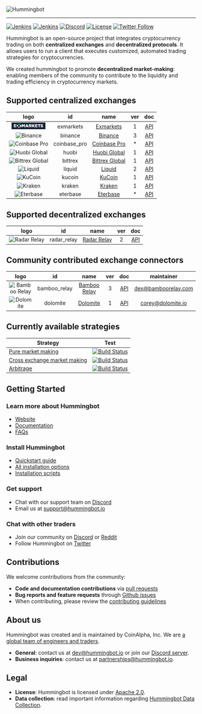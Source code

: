 ![Hummingbot](https://i.ibb.co/X5zNkKw/blacklogo-with-text.png)

----
[![Jenkins](https://jenkins-02.coinalpha.com/buildStatus/icon?job=hb_test-master_branch&subject=jenkins:master)](https://jenkins-02.coinalpha.com/job/hb_test-master_branch)
[![Jenkins](https://jenkins-02.coinalpha.com/buildStatus/icon?job=hb_test-development_branch&subject=:development)](https://jenkins-02.coinalpha.com/job/hb_test-development_branch)
[![Discord](https://img.shields.io/discord/530578568154054663.svg?color=768AD4&label=discord&logo=https%3A%2F%2Fdiscordapp.com%2Fassets%2F8c9701b98ad4372b58f13fd9f65f966e.svg)](https://discord.hummingbot.io/)
[![License](https://img.shields.io/badge/License-Apache%202.0-informational.svg)](https://github.com/CoinAlpha/hummingbot/blob/master/LICENSE)
[![Twitter Follow](https://img.shields.io/twitter/follow/hummingbot_io.svg?style=social&label=hummingbot)](https://twitter.com/hummingbot_io)

Hummingbot is an open-source project that integrates cryptocurrency trading on both **centralized exchanges** and **decentralized protocols**. It allows users to run a client that executes customized, automated trading strategies for cryptocurrencies.

We created hummingbot to promote **decentralized market-making**: enabling members of the community to contribute to the liquidity and trading efficiency in cryptocurrency markets.

## Supported centralized exchanges

| logo | id | name | ver | doc|
|:---:|:---:|:---:|:---:|:---:|
| <img src="documentation/docs/assets/img/exmarkets_logo.png" alt="Exmarkets" width="90" /> | exmarkets | [Exmarkets](https://www.exmarkets.com/) | 1 | [API](https://documenter.getpostman.com/view/2435581/S11BxgzM?version=latest) |
| <img src="https://i.ibb.co/m0YDQLd/Screen-Shot-2019-03-14-at-10-53-42-AM.png" alt="Binance" width="90" /> | binance | [Binance](https://www.binance.com/) | 3 | [API](https://github.com/binance-exchange/binance-official-api-docs/blob/master/rest-api.md) | [![Build Status](https://jenkins-02.coinalpha.com/buildStatus/icon?job=hb_test-exchange_binance&subject=test)](https://jenkins-02.coinalpha.com/job/hb_test-exchange_binance/) |
| <img src="https://i.ibb.co/h9JdGDW/cbp.jpg" alt="Coinbase Pro" width="90" /> | coinbase_pro | [Coinbase Pro](https://pro.coinbase.com/) | * | [API](https://docs.pro.coinbase.com/) | [![Build Status](https://jenkins-02.coinalpha.com/buildStatus/icon?job=hb_test-exchange_coinbase&subject=test)](https://jenkins-02.coinalpha.com/job/hb_test-exchange_coinbase/) |
|<img src="documentation/docs/assets/img/huobi_logo.png" alt="Huobi Global" width="90" />| huobi | [Huobi Global](https://www.hbg.com) | 1 | [API](https://huobiapi.github.io/docs/spot/v1/en/) | [![Build Status](https://jenkins-02.coinalpha.com/buildStatus/icon?job=hb_test-exchange_huobi&subject=test)](https://jenkins-02.coinalpha.com/job/hb_test-exchange_huobi/) |
|<img src="documentation/docs/assets/img/bittrex_logo.png" alt="Bittrex Global" width="90" height="30" />| bittrex | [Bittrex Global](https://global.bittrex.com/) | 1 | [API](https://bittrex.github.io/api/v1-1) |
| <img src="documentation/docs/assets/img/liquid_logo.png" alt="Liquid" width="90" /> | liquid | [Liquid](https://www.liquid.com/) | 2 | [API](https://developers.liquid.com/) |
| <img src="documentation/docs/assets/img/kucoin_logo.png" alt="KuCoin" width="90" /> | kucoin | [KuCoin](https://www.kucoin.com/) | 1 | [API](https://docs.kucoin.com/#general) |
| <img src="documentation/docs/assets/img/kraken_logo.png" alt="Kraken" width="90" /> | kraken | [Kraken](https://www.kraken.com/) | 1 | [API](https://www.kraken.com/features/api) |
| <img src="documentation/docs/assets/img/eterbase_logo.png" alt="Eterbase" width="90" /> | eterbase | [Eterbase](https://www.eterbase.com/) | * | [API](https://developers.eterbase.exchange/?version=latest) |

## Supported decentralized exchanges

| logo | id | name | ver | doc|
|:---:|:---:|:---:|:---:|:---:|
| <img src="documentation/docs/assets/img/radar_logo.png" alt="Radar Relay" width="90" height="30" /> | radar_relay | [Radar Relay](https://radarrelay.com/) | 2 | [API](https://developers.radarrelay.com/api/trade-api) | [![Build Status](https://jenkins-02.coinalpha.com/buildStatus/icon?job=hb_test-exchange_radar_relay&subject=test)](https://jenkins-02.coinalpha.com/job/hb_test-exchange_radar_relay/) |

## Community contributed exchange connectors

| logo | id | name | ver | doc| maintainer |
|:---:|:---:|:---:|:---:|:---:|:---:|
| <img src="https://i.ibb.co/1sPt940/Screen-Shot-2019-06-06-at-17-50-04.png" alt="Bamboo Relay" width="90" /> | bamboo_relay | [Bamboo Relay](https://bamboorelay.com/) | 3 | [API](https://sra.bamboorelay.com/) | [dex@bamboorelay.com](mailto:dex@bamboorelay.com)
|<img src="documentation/docs/assets/img/dolomite_logo.png" alt="Dolomite" width="90" />| dolomite | [Dolomite](https://dolomite.io/) | 1 | [API](https://docs.dolomite.io/) | [corey@dolomite.io](mailto:corey@dolomite.io)

## Currently available strategies

| Strategy | Test |
|--|--|
| [Pure market making](https://docs.hummingbot.io/strategies/pure-market-making/) | [![Build Status](https://jenkins-02.coinalpha.com/buildStatus/icon?job=hb_test-strategy_pure_mm&subject=test)](https://jenkins-02.coinalpha.com/job/hb_test-strategy_pure_mm/) |
| [Cross exchange market making](https://docs.hummingbot.io/strategies/cross-exchange-market-making/) | [![Build Status](https://jenkins-02.coinalpha.com/buildStatus/icon?job=hb_test-strategy_xemm&subject=test)](https://jenkins-02.coinalpha.com/job/hb_test-strategy_xemm/) |
| [Arbitrage](https://docs.hummingbot.io/strategies/arbitrage/) | [![Build Status](https://jenkins-02.coinalpha.com/buildStatus/icon?job=hb_test-strategy_arbitrage&subject=test)](https://jenkins-02.coinalpha.com/job/hb_test-strategy_arbitrage/) |

## Getting Started

### Learn more about Hummingbot

- [Website](https://hummingbot.io)
- [Documentation](https://docs.hummingbot.io)
- [FAQs](https://docs.hummingbot.io/faq/)

### Install Hummingbot

- [Quickstart guide](https://docs.hummingbot.io/quickstart/)
- [All installation options](https://docs.hummingbot.io/installation/)
- [Installation scripts](./installation/)

### Get support
- Chat with our support team on [Discord](https://discord.hummingbot.io)
- Email us at support@hummingbot.io

### Chat with other traders
- Join our community on [Discord](https://discord.coinalpha.com) or [Reddit](https://www.reddit.com/r/Hummingbot/)
- Follow Hummingbot on [Twitter](https://twitter.com/hummingbot_io)

## Contributions

We welcome contributions from the community:
- **Code and documentation contributions** via [pull requests](https://github.com/CoinAlpha/hummingbot/pulls)
- **Bug reports and feature requests** through [Github issues](https://github.com/CoinAlpha/hummingbot/issues)
- When contributing, please review the [contributing guidelines](CONTRIBUTING.md)

## About us

Hummingbot was created and is maintained by CoinAlpha, Inc. We are [a global team of engineers and traders](https://hummingbot.io/about/).

- **General**: contact us at [dev@hummingbot.io](mailto:dev@hummingbot.io) or join our [Discord server](https://discord.hummingbot.io).
- **Business inquiries**: contact us at [partnerships@hummingbot.io](mailto:partnerships@hummingbot.io).

## Legal

- **License**: Hummingbot is licensed under [Apache 2.0](./LICENSE).
- **Data collection**: read important information regarding [Hummingbot Data Collection](DATA_COLLECTION.md).
